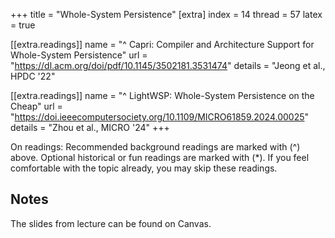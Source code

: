 +++
title = "Whole-System Persistence"
[extra]
index = 14
thread = 57
latex = true


[[extra.readings]]
name = "^ Capri: Compiler and Architecture Support for Whole-System Persistence"
url = "https://dl.acm.org/doi/pdf/10.1145/3502181.3531474"
details = "Jeong et al., HPDC '22"

[[extra.readings]]
name = "^ LightWSP: Whole-System Persistence on the Cheap"
url = "https://doi.ieeecomputersociety.org/10.1109/MICRO61859.2024.00025"
details = "Zhou et al., MICRO '24"
+++

On readings:
Recommended background readings are marked with (^) above. Optional historical or fun readings are marked with (*). 
If you feel comfortable with the topic already, you may skip these readings. 

## Notes
The slides from lecture can be found on Canvas.


